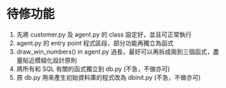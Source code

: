 # 待修功能

1. 先將 customer.py 及 agent.py 的 class 設定好，並且可正常執行
1. agent.py 的 entry point 程式區段，部分功能再獨立為函式
1. draw_win_numbers() in agent.py 過長，最好可以再拆成兩到三個函式，盡量貼近模組化設計原則
1. 將所有和 SQL 有關的函式獨立到 db.py (不急，不做亦可)
1. 原 db.py 用來產生初始資料庫的程式改為 dbinit.py (不急，不做亦可)